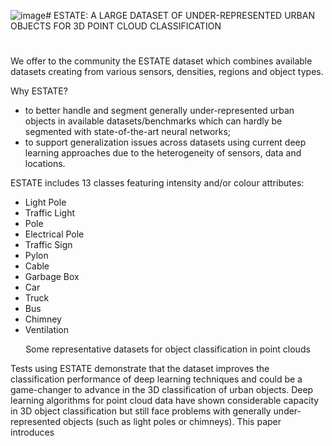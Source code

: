 ![image](https://github.com/3DOM-FBK/ESTATE/assets/66437104/a02afa84-1d51-4575-b09c-cb1004e21381)# ESTATE: A LARGE DATASET OF UNDER-REPRESENTED URBAN OBJECTS FOR 3D POINT CLOUD CLASSIFICATION
#
We offer to the community the ESTATE dataset which combines available datasets creating from various sensors, densities, regions and object types. 

Why ESTATE?
- to better handle and segment generally under-represented urban objects in available datasets/benchmarks which can hardly be segmented with state-of-the-art neural networks;
- to support generalization issues across datasets using current deep learning approaches due to the heterogeneity of sensors, data and locations.

ESTATE includes 13 classes featuring intensity and/or colour attributes:
- Light Pole
- Traffic Light
- Pole
- Electrical Pole
- Traffic Sign
- Pylon
- Cable
- Garbage Box
- Car
- Truck
- Bus
- Chimney
- Ventilation

<center>

Some representative datasets for object classification in point clouds</center>

Tests using ESTATE demonstrate that the dataset improves the classification performance of deep learning techniques and could be a game-changer to advance in the 3D classification of urban objects.
Deep learning algorithms for point cloud data have shown considerable capacity in 3D object classification but still face problems with generally under-represented objects (such as light poles or chimneys). This paper introduces 

